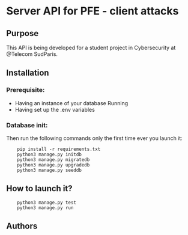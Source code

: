 # Server API for PFE - client attacks

## Purpose

This API is being developed for a student project in Cybersecurity at @Telecom SudParis.

## Installation

### Prerequisite:

- Having an instance of your database Running
- Having set up the .env variables

### Database init:
Then run the following commands only the first time ever you launch it:
```
    pip install -r requirements.txt
    python3 manage.py initdb
    python3 manage.py migratedb
    python3 manage.py upgradedb
    python3 manage.py seeddb
```
    
## How to launch it?

```
    python3 manage.py test
    python3 manage.py run
```

## Authors
